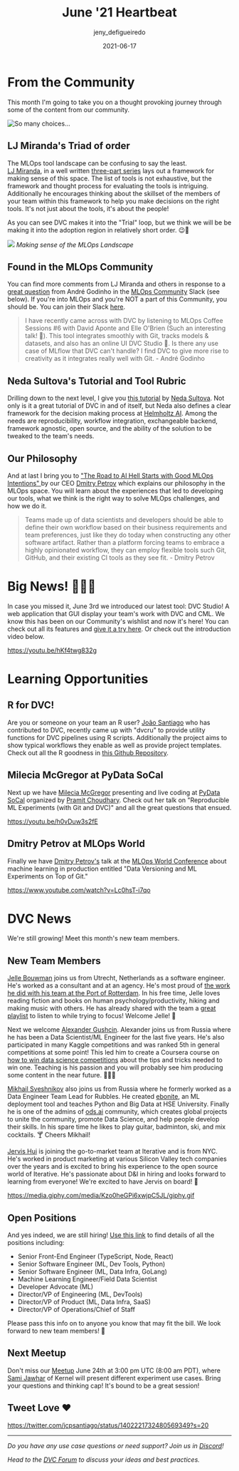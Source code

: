 ﻿---
title: June '21 Heartbeat
date: 2021-06-17
description: |
  Monthly updates are here! Making sense of the MLOps Landscape, Community 
  love, our MLOps philosophy, DVC Studio, R for DVC, new learning
  opportunities, team members and more!
descriptionLong: |
  This month you will find:
  🗺 Navigating the MLOps Landscape,
  🧐 Our MLOps philosophy
  📖 MLOps learning opportunities,
  💻 R with DVC, 
  🎥 Conference videos from our team members,
  🚀 Info on our growing team, and more!
picture: 2021-06-17/june21cover.png
author: jeny_defigueiredo
commentsUrl: https://discuss.dvc.org/t/june-21-heartbeat/793?
tags:
  - Heartbeat
  - DVC
  - CML
  - MLOps Community
  - R
  - PyData SoCal
---

# From the Community

This month I'm going to take you on a thought provoking journey through some of
the content from our community.

![So many choices...](https://media.giphy.com/media/Uni2jYCihB3fG/giphy.gif)

## LJ Miranda's Triad of order

The MLOps tool landscape can be confusing to say the least.  
[LJ Miranda](https://twitter.com/ljvmiranda921), in a well written
[three-part series](https://ljvmiranda921.github.io/notebook/2021/05/10/navigating-the-mlops-landscape/)
lays out a framework for making sense of this space. The list of tools is not
exhaustive, but the framework and thought process for evaluating the tools is
intriguing. Additionally he encourages thinking about the skillset of the
members of your team within this framework to help you make decisions on the
right tools. It's not just about the tools, it's about the people!

As you can see DVC makes it into the "Trial" loop, but we think we will be be
making it into the adoption region in relatively short order. 😉🚀

![](/uploads/images/2021-06-17/LJMiranda.png) _Making sense of the MLOps
Landscape_

## Found in the MLOps Community

You can find more comments from LJ Miranda and others in response to a
[great question](https://mlops-community.slack.com/?redir=%2Farchives%2FC015J2Y9RLM%2Fp1622714574054300)
from André Godinho in the [MLOps Community](https://mlops.community/) Slack (see
below). If you're into MLOps and you're NOT a part of this Community, you should
be. You can join their Slack
[here](https://mlops-community.slack.com/join/shared_invite/zt-o96abp9z-sRYKWb96wGK9vdhUvbSrsQ#/shared-invite/email).

> I have recently came across with DVC by listening to MLOps Coffee Sessions #6
> with David Aponte and Elle O'Brien (Such an interesting talk! 💯). This tool
> integrates smoothly with Git, tracks models & datasets, and also has an online
> UI DVC Studio 🚀. Is there any use case of MLflow that DVC can't handle? I
> find DVC to give more rise to creativity as it integrates really well with
> Git. - André Godinho

## Neda Sultova's Tutorial and Tool Rubric

Drilling down to the next level, I give you
[this tutorial](https://medium.com/geekculture/exploring-dvc-for-machine-learning-pipelines-in-research-part-1-3ebc2ca35a18)
by [Neda Sultova](https://www.linkedin.com/in/neda-sultova-597a811a8/). Not only
is it a great tutorial of DVC in and of itself, but Neda also defines a clear
framework for the decision making process at
[Helmholtz AI](https://www.helmholtz.ai/). Among the needs are reproducibility,
workflow integration, exchangeable backend, framework agnostic, open source, and
the ability of the solution to be tweaked to the team's needs.

<external-link
href="https://medium.com/geekculture/exploring-dvc-for-machine-learning-pipelines-in-research-part-1-3ebc2ca35a18"
title="Exploring DVC for Machine Learning Pipelines in Research (Part 1)"
description="The first of a multi-part series on the search and decision making process for MLOps tools at Helmholtz AI."
link="https://medium.com"
image="/uploads/images/2021-06-15/neda-sultova.png"/>

## Our Philosophy

And at last I bring you to
["The Road to AI Hell Starts with Good MLOps Intentions" ](https://thenewstack.io/the-road-to-ai-hell-starts-with-good-mlops-intentions/)
by our CEO [Dmitry Petrov](https://twitter.com/FullStackML) which explains our
philosophy in the MLOps space. You will learn about the experiences that led to
developing our tools, what we think is the right way to solve MLOps challenges,
and how we do it.

> Teams made up of data scientists and developers should be able to define their
> own workflow based on their business requirements and team preferences, just
> like they do today when constructing any other software artifact. Rather than
> a platform forcing teams to embrace a highly opinionated workflow, they can
> employ flexible tools such Git, GitHub, and their existing CI tools as they
> see fit. - Dmitry Petrov

<external-link
href="https://thenewstack.io/the-road-to-ai-hell-starts-with-good-mlops-intentions/"
title="The Road to AI Hell Starts with Good MLOps Intentions"
description="Dmitry Petrov explains the journey and philosophy at the heart of Iterative.ai's MLOps tools."
link="https://thenewstack.io"
image="/uploads/images/2021-06-15/ai-hell.png"/>

# Big News! 🚀🚀🚀

In case you missed it, June 3rd we introduced our latest tool: DVC Studio! A web
application that GUI display your team's work with DVC and CML. We know this has
been on our Community's wishlist and now it's here! You can check out all its
features and [give it a try here](https://studio.iterative.ai/). Or check out
the introduction video below.

https://youtu.be/hKf4twg832g

# Learning Opportunities

## R for DVC!

Are you or someone on your team an R user?
[João Santiago](https://twitter.com/jcpsantiago) who has contributed to DVC,
recently came up with "dvcru" to provide utility functions for DVC pipelines
using R scripts. Additionally the project aims to show typical workflows they
enable as well as provide project templates. Check out all the R goodness in
[this Github Repository](https://github.com/jcpsantiago/dvcru).

<external-link
href="https://github.com/jcpsantiago/dvcru"
title="dvcru"
description="João Santiago's repository for dvcru, providing utility functions for DVC Pipelines using R scripts."
link="https://github.com"
image="/uploads/images/2021-06-15/r.png"/>

## Milecia McGregor at PyData SoCal

Next up we have [Milecia McGregor](https://twitter.com/FlippedCoding) presenting
and live coding at [PyData SoCal](https://www.meetup.com/PyData-SoCal/)
organized by [Pramit Choudhary](https://twitter.com/MaverickPramit). Check out
her talk on "Reproducible ML Experiments (with Git and DVC)" and all the great
questions that ensued.

https://youtu.be/h0vDuw3s2fE

## Dmitry Petrov at MLOps World

Finally we have [Dmitry Petrov's](https://twitter.com/FullStackML) talk at the
[MLOps World Conference](https://mlopsworld.com/) about machine learning in
production entitled "Data Versioning and ML Experiments on Top of Git."

https://www.youtube.com/watch?v=Lc0hsT-i7qo

# DVC News

We're still growing! Meet this month's new team members.

## New Team Members

[Jelle Bouwman](https://www.linkedin.com/in/jelle-bouwman/) joins us from
Utrecht, Netherlands as a software engineer. He's worked as a consultant and at
an agency. He's most proud of
[the work he did with his team at the Port of Rotterdam](https://rotterdam.navigate-connections.com/voyages).
In his free time, Jelle loves reading fiction and books on human
psychology/productivity, hiking and making music with others. He has already
shared with the team a
[great playlist](https://open.spotify.com/album/1LqgEMQNmL2yvjsGpihGee?si=7tCaG8-QQ92xvrlVvaUR7A)
to listen to while trying to focus! Welcome Jelle! 🎼

Next we welcome [Alexander Gushcin](https://www.linkedin.com/in/1aguschin/).
Alexander joins us from Russia where he has been a Data Scientist/ML Engineer
for the last five years. He's also participated in many Kaggle competitions and
was ranked 5th in general competitions at some point! This led him to create a
Coursera course on
[how to win data science competitions](https://www.coursera.org/learn/competitive-data-science)
about the tips and tricks needed to win one. Teaching is his passion and you
will probably see him producing some content in the near future. 🧑🏽‍💻

[Mikhail Sveshnikov](https://www.linkedin.com/in/mike0sv/) also joins us from
Russia where he formerly worked as a Data Engineer Team Lead for Rubbles. He
created [ebonite](https://github.com/zyfra/ebonite), an ML deployment tool and
teaches Python and Big Data at HSE University. Finally he is one of the admins
of [ods.ai](https://ods.ai/) community, which creates global projects to unite
the community, promote Data Science, and help people develop their skills. In
his spare time he likes to play guitar, badminton, ski, and mix cocktails. 🍸
Cheers Mikhail!

[Jervis Hui](https://www.linkedin.com/in/jervishui/) is joining the go-to-market
team at Iterative and is from NYC. He's worked in product marketing at various
Silicon Valley tech companies over the years and is excited to bring his
experience to the open source world of Iterative. He's passionate about D&I in
hiring and looks forward to learning from everyone! We're excited to have Jervis
on board! 🎉

https://media.giphy.com/media/Kzo0heGPi6xwjpC5JL/giphy.gif

## Open Positions

And yes indeed, we are still hiring!
[Use this link](https://www.notion.so/iterative/iterative-ai-is-hiring-852cb978129645e1906e2c9a878a4d22)
to find details of all the positions including:

- Senior Front-End Engineer (TypeScript, Node, React)
- Senior Software Engineer (ML, Dev Tools, Python)
- Senior Software Engineer (ML, Data Infra, GoLang)
- Machine Learning Engineer/Field Data Scientist
- Developer Advocate (ML)
- Director/VP of Engineering (ML, DevTools)
- Director/VP of Product (ML, Data Infra, SaaS)
- Director/VP of Operations/Chief of Staff

Please pass this info on to anyone you know that may fit the bill. We look
forward to new team members! 🎉

## Next Meetup

Don't miss our [Meetup](https://www.meetup.com/DVC-Community-Virtual-Meetups/)
June 24th at 3:00 pm UTC (8:00 am PDT), where
[Sami Jawhar](https://www.linkedin.com/in/sami-jawhar-a58b9849/) of Kernel will
present different experiment use cases. Bring your questions and thinking cap!
It's bound to be a great session!

<external-link
href="https://www.meetup.com/DVC-Community-Virtual-Meetups/events/278729121/"
title="dvcru"
description="June DVC Office Hours with Sami Jawhar of Kernel presenting experiment use cases."
link="https://meetup.com"
image="/uploads/images/2021-06-15/meetup.png"/>

## Tweet Love ❤️

https://twitter.com/jcpsantiago/status/1402221732480569349?s=20

---

_Do you have any use case questions or need support? Join us in
[Discord](https://discord.com/invite/dvwXA2N)!_

_Head to the [DVC Forum](https://discuss.dvc.org/) to discuss your ideas and
best practices._
